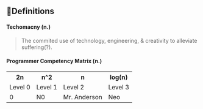 <h2>📕Definitions</h2>

#### Techomacny (n.)

> The commited use of technology, engineering, & creativity to alleviate suffering(?).

#### Programmer Competency Matrix (n.) 

<table>
 <tr>
  <th>2n</th>
  <th>n^2</th>
  <th>n</th>
  <th>log(n)</th>
 </tr>

 <tr>
  <td>Level 0</td>
  <td>Level 1</td>
  <td>Level 2</td>
  <td>Level 3</td>
 </tr>

 <tr>
  <td>0</td>
  <td>N0</td>
  <td>Mr. Anderson</td>
  <td>Neo</td>
 </tr>
</table>

